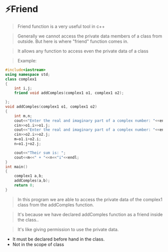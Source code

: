 # ⚡Friend
> Friend function is a very useful tool in c++

> Generally we cannot access the private data members of a class from outside. But here is where "friend" function comes in.

> It allows any function to access even the private data of a class

> Example:

```c++
#include<iostream>
using namespace std;
class complex1
{
    int i,j;
    friend void addComples(complex1 o1, complex1 o2);

};
void addComples(complex1 o1, complex1 o2)
{
    int m,n;
    cout<<"Enter the real and imaginary part of a complex number: "<<endl;
    cin>>o1.i>>o1.j;
    cout<<"Enter the real and imaginary part of a complex number: "<<endl;
    cin>>o2.i>>o2.j;
    m=o1.i+o2.i;
    n=o1.j+o2.j;

    cout<<"Their sum is: ";
    cout<<m<<" + "<<n<<"i"<<endl;
}
int main()
{
    complex1 a,b;
    addComples(a,b);
    return 0;
}
```

> In this program we are able to access the private data of the complex1 class from the addComples function.

> It's because we have declared addComples function as a friend inside the class..

> It's like giving permission to use the private data.

- It must be declared before hand in the class.
- Not in the scope of class
